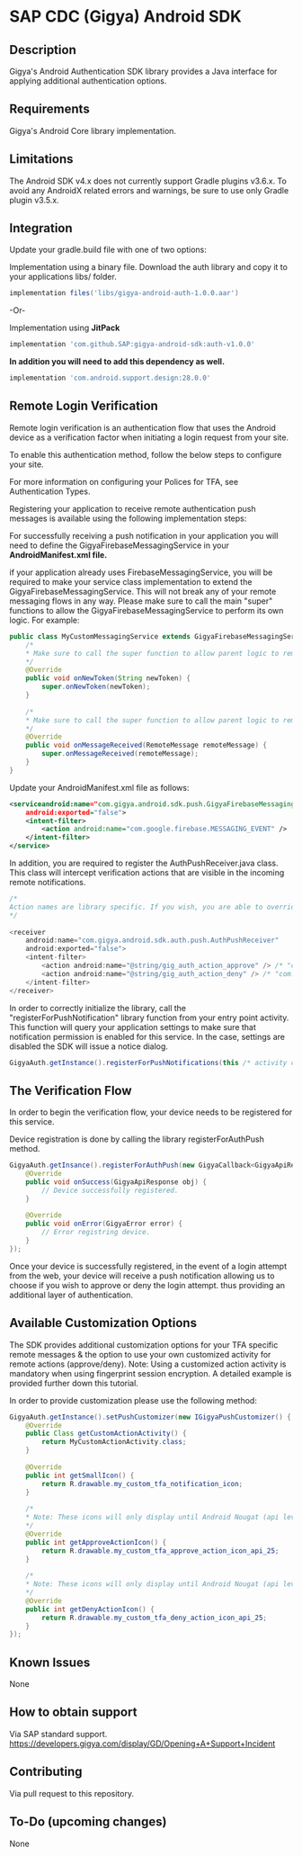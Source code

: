 # SAP CDC (Gigya) Android SDK

## Description
Gigya's Android Authentication SDK library provides a Java interface for applying additional authentication options.

## Requirements
Gigya's Android Core library implementation.

## Limitations
The Android SDK v4.x does not currently support Gradle plugins v3.6.x.
To avoid any AndroidX related errors and warnings, be sure to use only Gradle plugin v3.5.x.

## Integration

Update your gradle.build file with one of two options:

Implementation using a binary file.
Download the auth library and copy it to your applications libs/ folder.
```gradle
implementation files('libs/gigya-android-auth-1.0.0.aar')
```

-Or-

Implementation using **JitPack**
```gradle
implementation 'com.github.SAP:gigya-android-sdk:auth-v1.0.0'
```

**In addition you will need to add this dependency as well.**
```gradle
implementation 'com.android.support.design:28.0.0'
```

## Remote Login Verification

Remote login verification is an authentication flow that uses the Android device as a verification factor when initiating a login request from your
site.

To enable this authentication method, follow the below steps to configure your site.

For more information on configuring your Polices for TFA, see Authentication Types.

Registering your application to receive remote authentication push messages is available using the following implementation steps:

For successfully receiving a push notification in your application you will need to define the GigyaFirebaseMessagingService in your 
**AndroidManifest.xml file.**

if your application already uses FirebaseMessagingService, you will be required to make your service class implementation to extend
the GigyaFirebaseMessagingService. This will not break any of your remote messaging flows in any way. Please make sure to call the
main "super" functions to allow the GigyaFirebaseMessagingService to perform its own logic.
For example:

```java
public class MyCustomMessagingService extends GigyaFirebaseMessagingService {
    /*
    * Make sure to call the super function to allow parent logic to remain intact.
    */
    @Override
    public void onNewToken(String newToken) {
        super.onNewToken(newToken);
    }
   
    /*
    * Make sure to call the super function to allow parent logic to remain intact.
    */
    @Override
    public void onMessageReceived(RemoteMessage remoteMessage) {
        super.onMessageReceived(remoteMessage);
    }
}
```

Update your AndroidManifest.xml file as follows:

```xml
<serviceandroid:name="com.gigya.android.sdk.push.GigyaFirebaseMessagingService"
    android:exported="false">
    <intent-filter>
        <action android:name="com.google.firebase.MESSAGING_EVENT" />
    </intent-filter>
</service>
```

In addition, you are required to register the AuthPushReceiver.java class. This class will intercept verification actions that are visible in the
incoming remote notifications.

```java
/*
Action names are library specific. If you wish, you are able to override the strings ids but we storgly recommend that you use these to avoid errors.
*/
  
<receiver
    android:name="com.gigya.android.sdk.auth.push.AuthPushReceiver"
    android:exported="false">
    <intent-filter>
        <action android:name="@string/gig_auth_action_approve" /> /* "com.gigya.android.sdk.auth.push_approve" */
        <action android:name="@string/gig_auth_action_deny" /> /* "com.gigya.android.sdk.auth.push_deny" */
    </intent-filter>
</receiver>
```

In order to correctly initialize the library, call the "registerForPushNotification" library function from your entry point activity.
This function will query your application settings to make sure that notification permission is enabled for this service.
In the case, settings are disabled the SDK will issue a notice dialog.

```java
GigyaAuth.getInstance().registerForPushNotifications(this /* activity context */)
```

## The Verification Flow

In order to begin the verification flow, your device needs to be registered for this service.

Device registration is done by calling the library registerForAuthPush method.

```java
GigyaAuth.getInsance().registerForAuthPush(new GigyaCallback<GigyaApiResponse>() {
	@Override
	public void onSuccess(GigyaApiResponse obj) {
    	// Device successfully registered.
	}
  
	@Override
	public void onError(GigyaError error) {
    	// Error registring device.
	}
});
```
Once your device is successfully registered, in the event of a login attempt from the web, your device will receive a push notification allowing us to
choose if you wish to approve or deny the login attempt. thus providing an additional layer of authentication.


## Available Customization Options

The SDK provides additional customization options for your TFA specific remote messages & the option to use your own customized activity for
remote actions (approve/deny).
Note: Using a customized action activity is mandatory when using fingerprint session encryption. A detailed example is provided further down this
tutorial.

In order to provide customization please use the following method:

```java
GigyaAuth.getInstance().setPushCustomizer(new IGigyaPushCustomizer() {
	@Override
	public Class getCustomActionActivity() {
		return MyCustomActionActivity.class;
	}
	  
	@Override
	public int getSmallIcon() {
		return R.drawable.my_custom_tfa_notification_icon;
	}
	  
	/*
	* Note: These icons will only display until Android Nougat (api level 25).
	*/
	@Override
	public int getApproveActionIcon() {
		return R.drawable.my_custom_tfa_approve_action_icon_api_25;
	}
	  
	/*
	* Note: These icons will only display until Android Nougat (api level 25).
	*/
	@Override
	public int getDenyActionIcon() {
		return R.drawable.my_custom_tfa_deny_action_icon_api_25;
	}
});
```

## Known Issues
None

## How to obtain support
Via SAP standard support.
https://developers.gigya.com/display/GD/Opening+A+Support+Incident

## Contributing
Via pull request to this repository.

## To-Do (upcoming changes)
None

